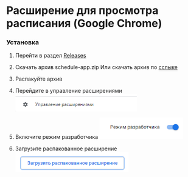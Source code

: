 # Расширение для просмотра расписания (Google Chrome)

### Установка

1. Перейти в раздел [Releases](https://github.com/TheHarald/scedule-extension/releases)
2. Скачать архив schedule-app.zip
   Или скачать архив по [сслыке](https://github.com/TheHarald/scedule-extension/releases/download/v1.0.1-beta/schedule-app.zip)

3. Распакуйте архив

4. Перейдите в управление расширениями
   ![Управление расширениями](https://github.com/TheHarald/scedule-extension/blob/master/screnshots/extesion-settings.png)
5. Включите режим разработчика
   ![Режим разработчика](https://github.com/TheHarald/scedule-extension/blob/master/screnshots/developer-mode.png)
6. Загрузите распакованное расширение
   ![Загрузка](https://github.com/TheHarald/scedule-extension/blob/master/screnshots/load.png)
